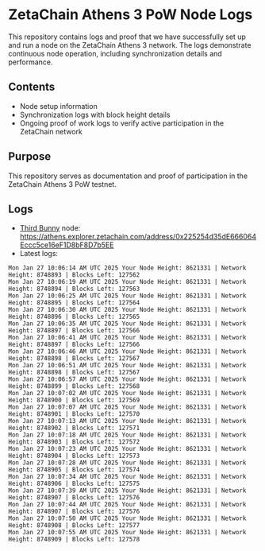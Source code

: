 # ZetaChain Athens 3 PoW Node Logs
This repository contains logs and proof that we have successfully set up and run a node on the ZetaChain Athens 3 network. The logs demonstrate continuous node operation, including synchronization details and performance.

## Contents
- Node setup information
- Synchronization logs with block height details
- Ongoing proof of work logs to verify active participation in the ZetaChain network

## Purpose
This repository serves as documentation and proof of participation in the ZetaChain Athens 3 PoW testnet.

## Logs

- [Third Bunny](https://thirdbunny.xyz/) node: https://athens.explorer.zetachain.com/address/0x225254d35dE666064Eccc5ce16eF1D8bF8D7b5EE
- Latest logs:
```
Mon Jan 27 10:06:14 AM UTC 2025 Your Node Height: 8621331 | Network Height: 8748893 | Blocks Left: 127562
Mon Jan 27 10:06:19 AM UTC 2025 Your Node Height: 8621331 | Network Height: 8748894 | Blocks Left: 127563
Mon Jan 27 10:06:25 AM UTC 2025 Your Node Height: 8621331 | Network Height: 8748895 | Blocks Left: 127564
Mon Jan 27 10:06:30 AM UTC 2025 Your Node Height: 8621331 | Network Height: 8748896 | Blocks Left: 127565
Mon Jan 27 10:06:35 AM UTC 2025 Your Node Height: 8621331 | Network Height: 8748897 | Blocks Left: 127566
Mon Jan 27 10:06:41 AM UTC 2025 Your Node Height: 8621331 | Network Height: 8748897 | Blocks Left: 127566
Mon Jan 27 10:06:46 AM UTC 2025 Your Node Height: 8621331 | Network Height: 8748898 | Blocks Left: 127567
Mon Jan 27 10:06:51 AM UTC 2025 Your Node Height: 8621331 | Network Height: 8748898 | Blocks Left: 127567
Mon Jan 27 10:06:57 AM UTC 2025 Your Node Height: 8621331 | Network Height: 8748899 | Blocks Left: 127568
Mon Jan 27 10:07:02 AM UTC 2025 Your Node Height: 8621331 | Network Height: 8748900 | Blocks Left: 127569
Mon Jan 27 10:07:07 AM UTC 2025 Your Node Height: 8621331 | Network Height: 8748901 | Blocks Left: 127570
Mon Jan 27 10:07:13 AM UTC 2025 Your Node Height: 8621331 | Network Height: 8748902 | Blocks Left: 127571
Mon Jan 27 10:07:18 AM UTC 2025 Your Node Height: 8621331 | Network Height: 8748903 | Blocks Left: 127572
Mon Jan 27 10:07:23 AM UTC 2025 Your Node Height: 8621331 | Network Height: 8748904 | Blocks Left: 127573
Mon Jan 27 10:07:28 AM UTC 2025 Your Node Height: 8621331 | Network Height: 8748905 | Blocks Left: 127574
Mon Jan 27 10:07:34 AM UTC 2025 Your Node Height: 8621331 | Network Height: 8748906 | Blocks Left: 127575
Mon Jan 27 10:07:39 AM UTC 2025 Your Node Height: 8621331 | Network Height: 8748907 | Blocks Left: 127576
Mon Jan 27 10:07:44 AM UTC 2025 Your Node Height: 8621331 | Network Height: 8748907 | Blocks Left: 127576
Mon Jan 27 10:07:50 AM UTC 2025 Your Node Height: 8621331 | Network Height: 8748908 | Blocks Left: 127577
Mon Jan 27 10:07:55 AM UTC 2025 Your Node Height: 8621331 | Network Height: 8748909 | Blocks Left: 127578
```
